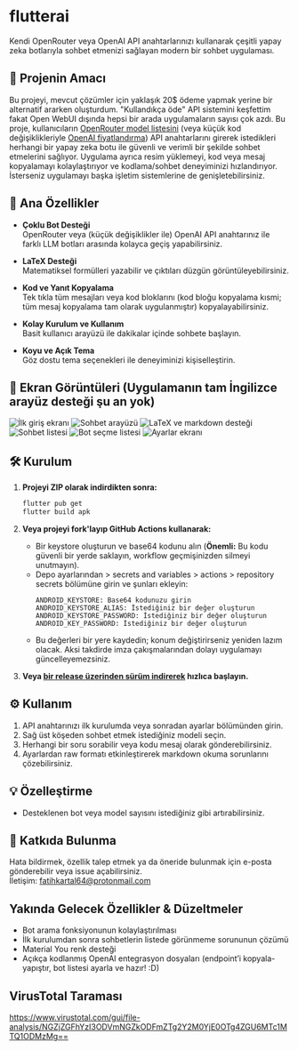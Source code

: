 # flutterai

Kendi OpenRouter veya OpenAI API anahtarlarınızı kullanarak çeşitli yapay zeka botlarıyla sohbet etmenizi sağlayan modern bir sohbet uygulaması.

## 🚀 Projenin Amacı

Bu projeyi, mevcut çözümler için yaklaşık 20$ ödeme yapmak yerine bir alternatif ararken oluşturdum. "Kullandıkça öde" API sistemini keşfettim fakat Open WebUI dışında hepsi bir arada uygulamaların sayısı çok azdı. Bu proje, kullanıcıların [OpenRouter model listesini](https://openrouter.ai/models) (veya küçük kod değişiklikleriyle [OpenAI fiyatlandırma](https://platform.openai.com/docs/pricing)) API anahtarlarını girerek istedikleri herhangi bir yapay zeka botu ile güvenli ve verimli bir şekilde sohbet etmelerini sağlıyor. Uygulama ayrıca resim yüklemeyi, kod veya mesaj kopyalamayı kolaylaştırıyor ve kodlama/sohbet deneyiminizi hızlandırıyor. İsterseniz uygulamayı başka işletim sistemlerine de genişletebilirsiniz.

## 🎯 Ana Özellikler

- **Çoklu Bot Desteği**  
  OpenRouter veya (küçük değişiklikler ile) OpenAI API anahtarınız ile farklı LLM botları arasında kolayca geçiş yapabilirsiniz.

- **LaTeX Desteği**  
  Matematiksel formülleri yazabilir ve çıktıları düzgün görüntüleyebilirsiniz.

- **Kod ve Yanıt Kopyalama**  
  Tek tıkla tüm mesajları veya kod bloklarını (kod bloğu kopyalama kısmi; tüm mesaj kopyalama tam olarak uygulanmıştır) kopyalayabilirsiniz.

- **Kolay Kurulum ve Kullanım**  
  Basit kullanıcı arayüzü ile dakikalar içinde sohbete başlayın.

- **Koyu ve Açık Tema**  
  Göz dostu tema seçenekleri ile deneyiminizi kişiselleştirin.

## 📸 Ekran Görüntüleri (Uygulamanın tam İngilizce arayüz desteği şu an yok)
![İlk giriş ekranı](https://github.com/bruhmomentumtr/flutterai/blob/main/ss%20(1).jpg)
![Sohbet arayüzü](https://github.com/bruhmomentumtr/flutterai/blob/main/ss%20(2).jpg)
![LaTeX ve markdown desteği](https://github.com/bruhmomentumtr/flutterai/blob/main/ss%20(3).jpg)
![Sohbet listesi](https://github.com/bruhmomentumtr/flutterai/blob/main/ss%20(4).jpg)
![Bot seçme listesi](https://github.com/bruhmomentumtr/flutterai/blob/main/ss%20(6).jpg)
![Ayarlar ekranı](https://github.com/bruhmomentumtr/flutterai/blob/main/ss%20(5).jpg)

## 🛠️ Kurulum

1. **Projeyi ZIP olarak indirdikten sonra:**
   ```bash
   flutter pub get
   flutter build apk
   ```

2. **Veya projeyi fork'layıp GitHub Actions kullanarak:**
   - Bir keystore oluşturun ve base64 kodunu alın (**Önemli:** Bu kodu güvenli bir yerde saklayın, workflow geçmişinizden silmeyi unutmayın).
   - Depo ayarlarından > secrets and variables > actions > repository secrets bölümüne girin ve şunları ekleyin:
     ```
     ANDROID_KEYSTORE: Base64 kodunuzu girin
     ANDROID_KEYSTORE_ALIAS: İstediğiniz bir değer oluşturun
     ANDROID_KEYSTORE_PASSWORD: İstediğiniz bir değer oluşturun
     ANDROID_KEY_PASSWORD: İstediğiniz bir değer oluşturun
     ```
   - Bu değerleri bir yere kaydedin; konum değiştirirseniz yeniden lazım olacak. Aksi takdirde imza çakışmalarından dolayı uygulamayı güncelleyemezsiniz.

3. **Veya [bir release üzerinden sürüm indirerek](https://github.com/bruhmomentumtr/flutterai/releases) hızlıca başlayın.**

## ⚙️ Kullanım

1. API anahtarınızı ilk kurulumda veya sonradan ayarlar bölümünden girin.
2. Sağ üst köşeden sohbet etmek istediğiniz modeli seçin.
3. Herhangi bir soru sorabilir veya kodu mesaj olarak gönderebilirsiniz.
4. Ayarlardan raw formatı etkinleştirerek markdown okuma sorunlarını çözebilirsiniz.

## 💡 Özelleştirme

- Desteklenen bot veya model sayısını istediğiniz gibi artırabilirsiniz.

## 🤝 Katkıda Bulunma

Hata bildirmek, özellik talep etmek ya da öneride bulunmak için e-posta gönderebilir veya issue açabilirsiniz.  
İletişim: fatihkartal64@protonmail.com

## Yakında Gelecek Özellikler & Düzeltmeler

- Bot arama fonksiyonunun kolaylaştırılması
- İlk kurulumdan sonra sohbetlerin listede görünmeme sorununun çözümü
- Material You renk desteği
- Açıkça kodlanmış OpenAI entegrasyon dosyaları (endpoint’i kopyala-yapıştır, bot listesi ayarla ve hazır! :D)

## VirusTotal Taraması

https://www.virustotal.com/gui/file-analysis/NGZjZGFhYzI3ODVmNGZkODFmZTg2Y2M0YjE0OTg4ZGU6MTc1MTQ1ODMzMg==
